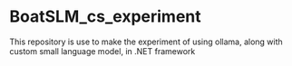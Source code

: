 # BoatSLM_cs_experiment
This repository is use to make the experiment of using ollama, along with custom small language model, in .NET framework

